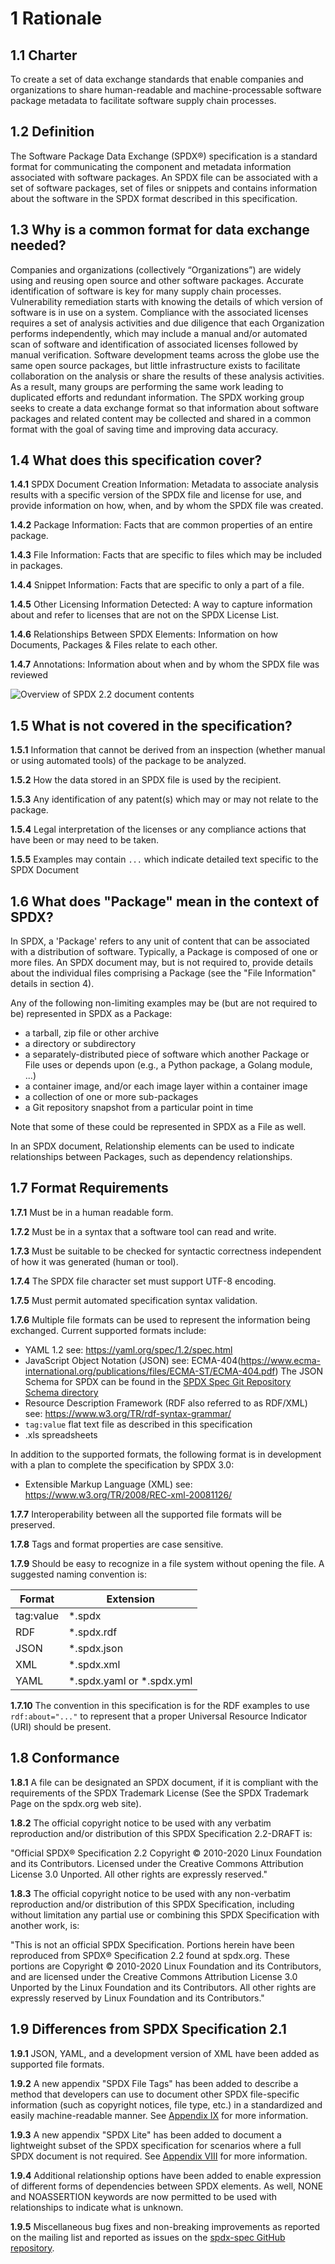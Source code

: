 # 1 Rationale

## 1.1 Charter <a name="1.1"></a>

To create a set of data exchange standards that enable companies and organizations to share human-readable and machine-processable software package metadata to facilitate software supply chain processes.

## 1.2 Definition <a name="1.2"></a>

The Software Package Data Exchange (SPDX®) specification is a standard format for communicating the component and metadata information associated with software packages. An SPDX file can be associated with a set of software packages, set of files or snippets and contains information about the software in the SPDX format described in this specification.

## 1.3 Why is a common format for data exchange needed? <a name="1.3"></a>

Companies and organizations (collectively “Organizations”) are widely using and reusing open source and other software packages.  Accurate identification of software is key for many supply chain processes.  Vulnerability remediation starts with knowing the details of which version of software is in use on a system. Compliance with the associated licenses requires a set of analysis activities and due diligence that each Organization performs independently, which may include a manual and/or automated scan of software and identification of associated licenses followed by manual verification. Software development teams across the globe use the same open source packages, but little infrastructure exists to facilitate collaboration on the analysis or share the results of these analysis activities. As a result, many groups are performing the same work leading to duplicated efforts and redundant information. The SPDX working group seeks to create a data exchange format so that information about software packages and related content may be collected and shared in a common format with the goal of saving time and improving data accuracy.

## 1.4 What does this specification cover? <a name="1.4"></a>

**1.4.1** SPDX Document Creation Information: Metadata to associate analysis results with a specific version of the SPDX file and license for use, and provide information on how, when, and by whom the SPDX file was created.

**1.4.2** Package Information: Facts that are common properties of an entire package.

**1.4.3** File Information: Facts that are specific to files which may be included in packages.

**1.4.4** Snippet Information: Facts that are specific to only a part of a file.

**1.4.5** Other Licensing Information Detected: A way to capture information about and refer to licenses that are not on the SPDX License List.

**1.4.6** Relationships Between SPDX Elements: Information on how Documents, Packages & Files relate to each other.

**1.4.7** Annotations: Information about when and by whom the SPDX file was reviewed

![Overview of SPDX 2.2 document contents](img/spdx-2.2-document.png)

## 1.5 What is not covered in the specification? <a name="1.5"></a>

**1.5.1** Information that cannot be derived from an inspection (whether manual or using automated tools) of the package to be analyzed.

**1.5.2** How the data stored in an SPDX file is used by the recipient.

**1.5.3** Any identification of any patent(s) which may or may not relate to the package.

**1.5.4** Legal interpretation of the licenses or any compliance actions that have been or may need to be taken.

**1.5.5** Examples may contain `...` which indicate detailed text specific to the SPDX Document

## 1.6 What does "Package" mean in the context of SPDX? <a name="1.6"></a>

In SPDX, a 'Package' refers to any unit of content that can be associated with a distribution of software. Typically, a Package is composed of one or more files. An SPDX document may, but is not required to, provide details about the individual files comprising a Package (see the "File Information" details in section 4).

Any of the following non-limiting examples may be (but are not required to be) represented in SPDX as a Package:
* a tarball, zip file or other archive
* a directory or subdirectory
* a separately-distributed piece of software which another Package or File uses or depends upon (e.g., a Python package, a Golang module, ...)
* a container image, and/or each image layer within a container image
* a collection of one or more sub-packages
* a Git repository snapshot from a particular point in time

Note that some of these could be represented in SPDX as a File as well.

In an SPDX document, Relationship elements can be used to indicate relationships between Packages, such as dependency relationships.

## 1.7 Format Requirements <a name="1.7"></a>

**1.7.1** Must be in a human readable form.

**1.7.2** Must be in a syntax that a software tool can read and write.

**1.7.3** Must be suitable to be checked for syntactic correctness independent of how it was generated (human or tool).

**1.7.4** The SPDX file character set must support UTF-8 encoding.

**1.7.5** Must permit automated specification syntax validation.

**1.7.6** Multiple file formats can be used to represent the information being exchanged.   Current supported formats include:
* YAML 1.2  see: https://yaml.org/spec/1.2/spec.html
* JavaScript Object Notation (JSON) see: ECMA-404(https://www.ecma-international.org/publications/files/ECMA-ST/ECMA-404.pdf)
    The JSON Schema for SPDX can be found in the [SPDX Spec Git Repository Schema directory](https://github.com/spdx/spdx-spec/schemas/spdx-schema.json)
* Resource Description Framework (RDF also referred to as RDF/XML) see: https://www.w3.org/TR/rdf-syntax-grammar/
* `tag:value` flat text file as described in this specification
* .xls spreadsheets

In addition to the supported formats, the following format is in development with a plan to complete the specification by SPDX 3.0:
* Extensible Markup Language (XML) see: https://www.w3.org/TR/2008/REC-xml-20081126/

**1.7.7** Interoperability between all the supported file formats will be preserved.

**1.7.8** Tags and format properties are case sensitive.

**1.7.9** Should be easy to recognize in a file system without opening the file. A suggested naming convention is:

| Format      | Extension   |
| ----------- | ----------- |
| tag:value   | *.spdx      |
| RDF         | *.spdx.rdf  |
| JSON        | *.spdx.json |
| XML         | *.spdx.xml  |
| YAML        | \*.spdx.yaml or \*.spdx.yml |

**1.7.10** The convention in this specification is for the RDF examples to use `rdf:about="..."` to represent that a proper Universal Resource Indicator (URI) should be present.

## 1.8 Conformance <a name="1.8"></a>

**1.8.1** A file can be designated an SPDX document, if it is compliant with the requirements of the SPDX Trademark License (See the SPDX Trademark Page on the spdx.org web site).

**1.8.2** The official copyright notice to be used with any verbatim reproduction and/or distribution of this SPDX Specification 2.2-DRAFT is:

"Official SPDX® Specification 2.2 Copyright © 2010-2020 Linux Foundation and its Contributors. Licensed under the Creative Commons Attribution License 3.0 Unported. All other rights are expressly reserved."

**1.8.3** The official copyright notice to be used with any non-verbatim reproduction and/or distribution of this SPDX Specification, including without limitation any partial use or combining this SPDX Specification with another work, is:

"This is not an official SPDX Specification. Portions herein have been reproduced from SPDX® Specification 2.2 found at spdx.org. These portions are Copyright © 2010-2020 Linux Foundation and its Contributors, and are licensed under the Creative Commons Attribution License 3.0 Unported by the Linux Foundation and its Contributors. All other rights are expressly reserved by Linux Foundation and its Contributors."

## 1.9 Differences from SPDX Specification 2.1 <a name="1.9"></a>

**1.9.1** JSON, YAML, and a development version of XML have been added as supported file formats.

**1.9.2** A new appendix "SPDX File Tags" has been added to describe a method that developers can use to document other SPDX file-specific information (such as copyright notices, file type, etc.) in a standardized and easily machine-readable manner. See [Appendix IX](appendix-IX-file-tags.md) for more information.

**1.9.3** A new appendix "SPDX Lite" has been added to document a lightweight subset of the SPDX specification for scenarios where a full SPDX document is not required. See [Appendix VIII](appendix-VIII-SPDX-Lite.md) for more information.

**1.9.4** Additional relationship options have been added to enable expression of different forms of dependencies between SPDX elements. As well, NONE and NOASSERTION keywords are now permitted to be used with relationships to indicate what is unknown.

**1.9.5** Miscellaneous bug fixes and non-breaking improvements as reported on the mailing list and reported as issues on the [spdx-spec GitHub repository](https://github.com/spdx/spdx-spec).
